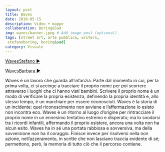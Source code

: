 ```yaml
---
layout: post
title: Waves
date: 2010-05-15
description: Video + mappe
collaboration: Boring&Sad
img: waves/banner.jpeg # Add image post (optional)
tags: [street art, arte pubblica, writers,
 stefanoboring, boring&sad]
category: Visuale
---
```

[WavesStefano ▶](https://vimeo.com/27445394)

[WavesBarbara ▶](https://vimeo.com/boringandsad/waves-sad)

Waves è un lavoro che guarda all’infanzia. Parte dal momento in cui, per la prima volta, ci si accinge a tracciare il proprio nome per poi scorrere attraverso i luoghi che ci hanno visti bambini.
Scrivere il proprio nome è un modo di verificare la propria esistenza, definendo la propria identità e, allo stesso tempo, è un marchiare per essere riconosciuti. Waves è la storia di un incidente: quel riconoscimento non avviene e l’affermazione io esisto non incontra eco.
Waves è un ritorno al luogo d’origine per rintracciare il proprio nome in un ennesimo tentativo estremo e disperato; ma lo snodarsi tra i ricordi infantili, affermando il proprio esistere, ancora una volta non ha alcun esito.
Waves ha in sé una portata rabbiosa e sovversiva, ma della sovversione non ha il coraggio. Finisce invece per risolversi nella non azione, nell’azzeramento, in scritte che non lasciano traccia evidente di sé; permettono, però, la memoria di tutto ciò che il percorso contiene.
